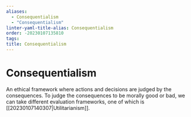 ```yaml
---
aliases:
  - Consequentialism
  - "Consequentialism"
linter-yaml-title-alias: Consequentialism
order: -20230107135810
tags: 
title: Consequentialism
---
```


# Consequentialism

An ethical framework where actions and decisions are judged by the consequences. To judge the consequences to be morally good or bad, we can take different evaluation frameworks, one of which is [[20230107140307|Utilitarianism]].

